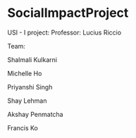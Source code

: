 # SocialImpactProject

USI - I project: Professor: Lucius Riccio

Team:

Shalmali Kulkarni       

Michelle Ho

Priyanshi Singh

Shay Lehman

Akshay Penmatcha

Francis Ko
